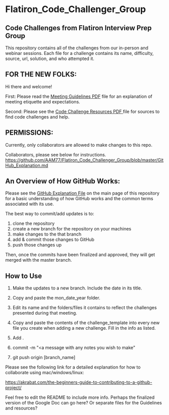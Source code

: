 # Flatiron_Code_Challenger_Group

## Code Challenges from Flatiron Interview Prep Group

This repository contains all of the challenges from our in-person and webinar sessions.
Each file for a challenge contains its name, difficulty, source, url, solution, and who attempted it.

## FOR THE NEW FOLKS:

Hi there and welcome!

First:
Please read the [Meeting Guidelines PDF](https://github.com/AAM77/Flatiron_Code_Challenger_Group/blob/master/Group_Session_Guideines.pdf "Meeting Guidelines") file for an explanation of meeting etiquette and expectations.

Second:
Please see the [Code Challenge Resources PDF ](https://github.com/AAM77/Flatiron_Code_Challenger_Group/blob/master/Code_Challenge_Resources.pdf "Code Challenge Resources") file for sources to find code challenges and help.

## PERMISSIONS:
Currently, only collaborators are allowed to make changes to this repo.

Collaborators, please see below for instructions.
https://github.com/AAM77/Flatiron_Code_Challenger_Group/blob/master/GitHub_Explanation.md
## An Overview of How GitHub Works:

Please see the [GitHub Explanation File](https://github.com/AAM77/Flatiron_Code_Challenger_Group/blob/master/Code_Challenge_Resources.pdf "Basic Explanation of GitHub") on the main page of this repository for a basic understanding of how GitHub works and the common terms associated with its use.


The best way to commit/add updates is to:

1. clone the repository
2. create a new branch for the repository on your machines
2. make changes to the that branch
3. add & commit those changes to GitHub
4. push those changes up

Then, once the commits have been finalized and approved, they will get merged with the master branch.

## How to Use

1. Make the updates to a new branch. Include the date in its title.

2. Copy and paste the mon_date_year folder.

3. Edit its name and the folders/files it contains to reflect the challenges presented during that meeting.

4. Copy and paste the contents of the challenge_template into every new file you create when adding a new challenge. Fill in the info as listed.

5. Add .
6. commit -m "<a message with any notes you wish to make"
7. git push origin [branch_name]



Please see the following link for a detailed explanation for how to collaborate using mac/windows/linux:

https://akrabat.com/the-beginners-guide-to-contributing-to-a-github-project/

Feel free to edit the README to include more info.
Perhaps the finalized version of the Google Doc can go here?
Or separate files for the Guidelines and resources?
